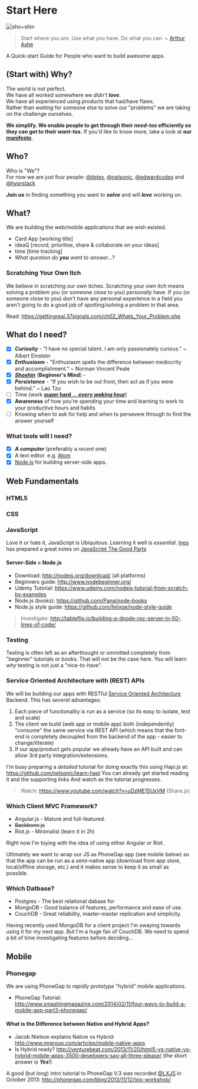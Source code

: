 Start Here
==========

![sho+shin](http://i.imgur.com/p538Ld2.jpg)

> Start where you are. Use what you have. Do what you can.
> ~ [Arthur Ashe](http://en.wikipedia.org/wiki/Arthur_Ashe)

A Quick-start Guide for People who want to build awesome apps.

## (Start with) Why?

The world is not perfect. <br />
We have all worked somewhere we *didn't* ***love***. <br />
We have all experienced using products that had/have flaws. <br/>
Rather than *waiting* for someone else to solve our "problems"
we are taking on the challenge ourselves.

**We simplify. We enable people to get through their _need-tos_ efficiently so they can get to their _want-tos_.** If you'd like to know more, take a look at **our [manifesto](/manifesto.md)**.

## Who?

Who is "We"? <br />
For now we are just four people:
[@iteles](https://twitter.com/iteles), [@nelsonic](https://twitter.com/nelsonic),
[@edwardcodes](https://github.com/edwardcodes)
and
[@hyprstack](https://github.com/hyprstack)

***Join us*** in finding something you want to ***solve*** and will
***love*** working on.


## What?

We are building the web/mobile applications that we wish existed.

- Card App [working title]
- ideaQ [record, prioritise, share & collaborate on your ideas]
- time [time tracking]
- *What question do* ***you*** *want to answer...*?


### Scratching Your Own Itch

We believe in scratching our own itches.
Scratching your own itch means solving a problem you (or someone *close* to you) *personally* have.
If you (or someone close to you) don't have any personal experience in a field
you aren't going to do a good job of spotting/solving a problem in that area.

Read:
https://gettingreal.37signals.com/ch02_Whats_Your_Problem.php

## What do I need?

- [x] ***Curiosity*** - "I have no special talent. I am only passionately curious." ~ Albert Einstein
- [x] ***Enthusiasm*** - "Enthusiasm spells the difference between mediocrity and accomplishment." ~ Norman Vincent Peale
- [x] [***Shoshin***](http://en.wikipedia.org/wiki/Shoshin) (**Beginner's Mind**) -
- [x] ***Persistance*** - “If you wish to be out front, then act as if you were behind.” ~ Lao Tzu
- [ ] Time (work [**super hard** ... ***every waking hour***](https://www.youtube.com/watch?v=NU7W7qe2R0A))
- [x] **Awareness** of how you're spending your time and learning to work to your productive hours and habits
- [ ] Knowing when to ask for help and when to persevere through to find the answer yourself

### What tools will I need?

- [x] ***A computer*** (preferably a *recent* one)
- [x] A text editor. e.g. [Atom](https://atom.io/)
- [x] [Node.js](http://nodejs.org/download/) for building server-side apps.

## Web Fundamentals

### HTML5

### CSS

### JavaScript

Love it or hate it, JavaScript is Ubiquitous. Learning it well is *essential*.
[Ines](http://github.com/iteles) has prepared a great notes on
[JavaScript The Good Parts](https://github.com/iteles/Javascript-the-Good-Parts/blob/master/Notes-on-Javascript-the-Good-Parts.md)

#### Server-Side = Node.js

- Download: http://nodejs.org/download/ (all platforms)
- Beginners guide: http://www.nodebeginner.org/
- Udemy Tutorial: https://www.udemy.com/nodejs-tutorial-from-scratch-by-examples
- Node.js (books): https://github.com/Pana/node-books
- Node.js style guide: https://github.com/felixge/node-style-guide

> Investigate: http://tableflip.io/building-a-dnode-rpc-server-in-50-lines-of-code/

### Testing

Testing is often left as an afterthought or ommitted completely from
"beginner" tutorials or books. That will not be the case here.
You will learn *why* testing is not just a "nice-to-have".

### Service Oriented Architecture with (REST) APIs

We will be building our apps with RESTful
[Service Oriented Architecture](http://en.wikipedia.org/wiki/Service-oriented_architecture)
Backend. This has *several* advantages:

1. Each piece of functionality is run as a service (so its easy to isolate, test and scale)
2. The client we build (web app or mobile app) both (independently) "consume" the same service via REST API
(which means that the font-end is completely decoupled from the backend of the app - easier to change/itterate)
3. If our app/product gets popular we already have an API built and can allow 3rd party integration/extensions.


I'm busy preparing a *detailed* tutorial for doing exactly this using Hapi.js
at: https://github.com/nelsonic/learn-hapi
You can already get started reading it and the supporting links
And watch as the tutorial progresses.


> Watch: https://www.youtube.com/watch?v=uDzME15UxVM (Share.js)


### Which Client MVC Framework?

- Angular.js - Mature and full-featured.
- ~~Backbone.js~~
- Riot.js - Minimalist (learn it in 2h)

Right now I'm toying with the idea of using either Angular or Riot.

Ultimately we want to wrap our JS as PhoneGap app (see mobile below)
so that the app can be run as a semi-native app (download from app store,
local/offline storage, etc.) and it makes sense to keep it as small as possible.



### Which Datbase?

- Postgres - The best relational dabase for
- MongoDB  - Good balance of features, performance and ease of use.
- CouchDB  - Great reliability, master-master replication and simplicity.

Having recently used MongoDB for a client project I'm swaying towards using it
for my next app. But I'm a huge fan of CouchDB.
We need to spend a bit of time investigating features before deciding...



## Mobile

### Phonegap

We are using PhoneGap to *rapidly prototype* "hybrid" mobile applications.

- PhoneGap Tutorial: http://www.smashingmagazine.com/2014/02/11/four-ways-to-build-a-mobile-app-part3-phonegap/

#### What is the Difference between Native and Hybrid Apps?

- Jacob Nielson explains Native vs Hybrid:
http://www.nngroup.com/articles/mobile-native-apps
- Is Hybrid ready? http://venturebeat.com/2013/11/20/html5-vs-native-vs-hybrid-mobile-apps-3500-developers-say-all-three-please/ (the short answer is ***Yes***!)

A good (but *long*) intro tutorial to PhoneGap V.3 was recorded
[@LXJS](http://2013.lxjs.org/guide) in October 2013:
http://phonegap.com/blog/2013/11/12/lxjs-workshop/
